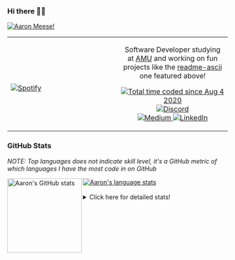 ### Hi there 👋🏻
[![Aaron Meese!](https://user-images.githubusercontent.com/17814535/88975338-a2aabf00-d27f-11ea-963f-8a19608716b4.png)](https://github.com/ajmeese7/readme-ascii "README ASCII")

<!-- Modified from project here: https://github.com/novatorem/novatorem -->
<table width="100%"> 
  <tr>
  <td width="50%">
      
&nbsp; <br> [![Spotify](https://ajmeese7.vercel.app/api/spotify)](https://open.spotify.com/user/ajmeese)

  </td>
  <td width="50%">
    <p align="center">
    Software Developer studying at <a href="https://www.amu.apus.edu/">AMU</a> and working on fun 
    projects like the <a href="https://github.com/ajmeese7/readme-ascii">readme-ascii</a> one featured above!
    </p>
    <p align="center">
      <a href="https://wakatime.com/@f726891d-3b02-46cd-9b60-e8c59f9e2b14">
        <img src="https://wakatime.com/badge/user/f726891d-3b02-46cd-9b60-e8c59f9e2b14.svg" alt="Total time coded since Aug 4 2020" title="WakaTime" />
      </a>
      <a href="http://link.aaronmeese.com/discord">
        <img src="https://img.shields.io/badge/discord-ajmeese7%234835-369?style=flat-square&logo=discord&logoColor=white&color=purple" alt="Discord" title="Discord">
      </a>
      <br />
      <a href="https://link.aaronmeese.com/medium">
        <img src="https://img.shields.io/badge/medium-ajmeese7-1DB954?style=flat-square&logo=medium&logoColor=white" alt="Medium" title="Medium">
      </a>
      <a href="https://link.aaronmeese.com/linkedin">
        <img src="https://img.shields.io/badge/linkedIn-aaronmeese-1DB954?style=flat-square&logo=linkedin&logoColor=white&color=blue" alt="LinkedIn" title="LinkedIn">
      </a>
    </p>
  </td>

</table>

[//]: <> (The `&nbsp;` is to have Aphelion take up more space)

### GitHub Stats ###
*NOTE: Top languages does not indicate skill level, it's a GitHub metric of which languages I have the most code in on GitHub*

<a href="https://profile-summary-for-github.com/user/ajmeese7">
  <img align="left" height="170px" src="https://github-readme-stats.vercel.app/api?username=ajmeese7&show_icons=true&line_height=27&count_private=true&include_all_commits=true" alt="Aaron's GitHub stats"/>
  <img src="https://github-readme-stats.vercel.app/api/top-langs/?username=ajmeese7&hide_langs_below=5&layout=compact" alt="Aaron's language stats"/>
</a>

<br />
<br />
<details>
<summary>Click here for detailed stats!</summary>

### :zap: Recent Activity
<!--START_SECTION:activity-->
1. 🗣 Commented on [#1402](https://github.com/microsoft/rushstack/issues/1402) in [microsoft/rushstack](https://github.com/microsoft/rushstack)
2. ❗️ Opened issue [#14](https://github.com/os-js/osjs-dialogs/issues/14) in [os-js/osjs-dialogs](https://github.com/os-js/osjs-dialogs)
3. 🗣 Commented on [#63](https://github.com/ajmeese7/spambot/issues/63) in [ajmeese7/spambot](https://github.com/ajmeese7/spambot)
4. 💪 Opened PR [#13](https://github.com/os-js/osjs-dialogs/pull/13) in [os-js/osjs-dialogs](https://github.com/os-js/osjs-dialogs)
5. ❗️ Opened issue [#58](https://github.com/ajmeese7/aaronmeese.com/issues/58) in [ajmeese7/aaronmeese.com](https://github.com/ajmeese7/aaronmeese.com)
<!--END_SECTION:activity-->

### 🧐 Waka Stats
<!--START_SECTION:waka-->
![Code Time](http://img.shields.io/badge/Code%20Time-803%20hrs%2047%20mins-blue)

**🐱 My GitHub Data** 

> 🏆 315 Contributions in the Year 2022
 > 
> 📦 353.2 kB Used in GitHub's Storage 
 > 
> 🚫 Not Opted to Hire
 > 
> 📜 57 Public Repositories 
 > 
> 🔑 20 Private Repositories  
 > 
**I'm an Early 🐤** 

```text
🌞 Morning    235 commits    ██████░░░░░░░░░░░░░░░░░░░   25.91% 
🌆 Daytime    355 commits    █████████░░░░░░░░░░░░░░░░   39.14% 
🌃 Evening    302 commits    ████████░░░░░░░░░░░░░░░░░   33.3% 
🌙 Night      15 commits     ░░░░░░░░░░░░░░░░░░░░░░░░░   1.65%

```
📅 **I'm Most Productive on Saturday** 

```text
Monday       108 commits    ███░░░░░░░░░░░░░░░░░░░░░░   11.91% 
Tuesday      128 commits    ███░░░░░░░░░░░░░░░░░░░░░░   14.11% 
Wednesday    105 commits    ███░░░░░░░░░░░░░░░░░░░░░░   11.58% 
Thursday     120 commits    ███░░░░░░░░░░░░░░░░░░░░░░   13.23% 
Friday       121 commits    ███░░░░░░░░░░░░░░░░░░░░░░   13.34% 
Saturday     167 commits    ████░░░░░░░░░░░░░░░░░░░░░   18.41% 
Sunday       158 commits    ████░░░░░░░░░░░░░░░░░░░░░   17.42%

```


📊 **This Week I Spent My Time On** 

```text
⌚︎ Time Zone: America/New_York

💬 Programming Languages: 
JavaScript               16 hrs 16 mins      ██████████████████████░░░   90.28% 
Markdown                 46 mins             █░░░░░░░░░░░░░░░░░░░░░░░░   4.29% 
CSS                      20 mins             ░░░░░░░░░░░░░░░░░░░░░░░░░   1.9% 
JSON                     14 mins             ░░░░░░░░░░░░░░░░░░░░░░░░░   1.32% 
SCSS                     9 mins              ░░░░░░░░░░░░░░░░░░░░░░░░░   0.84%

🐱‍💻 Projects: 
aaronmeese.com           16 hrs 14 mins      ██████████████████████░░░   90.06% 
karameese.com            1 hr 23 mins        ██░░░░░░░░░░░░░░░░░░░░░░░   7.73% 
vault                    23 mins             ░░░░░░░░░░░░░░░░░░░░░░░░░   2.14% 
Unknown Project          0 secs              ░░░░░░░░░░░░░░░░░░░░░░░░░   0.07%

```

**I Mostly Code in JavaScript** 

```text
JavaScript               32 repos            █████████████░░░░░░░░░░░░   52.46% 
HTML                     8 repos             ███░░░░░░░░░░░░░░░░░░░░░░   13.11% 
Java                     4 repos             █░░░░░░░░░░░░░░░░░░░░░░░░   6.56% 
Python                   4 repos             █░░░░░░░░░░░░░░░░░░░░░░░░   6.56% 
Elixir                   2 repos             ░░░░░░░░░░░░░░░░░░░░░░░░░   3.28%

```



 Last Updated on 12/03/2022 16:03:49 UTC
<!--END_SECTION:waka-->
</details>
